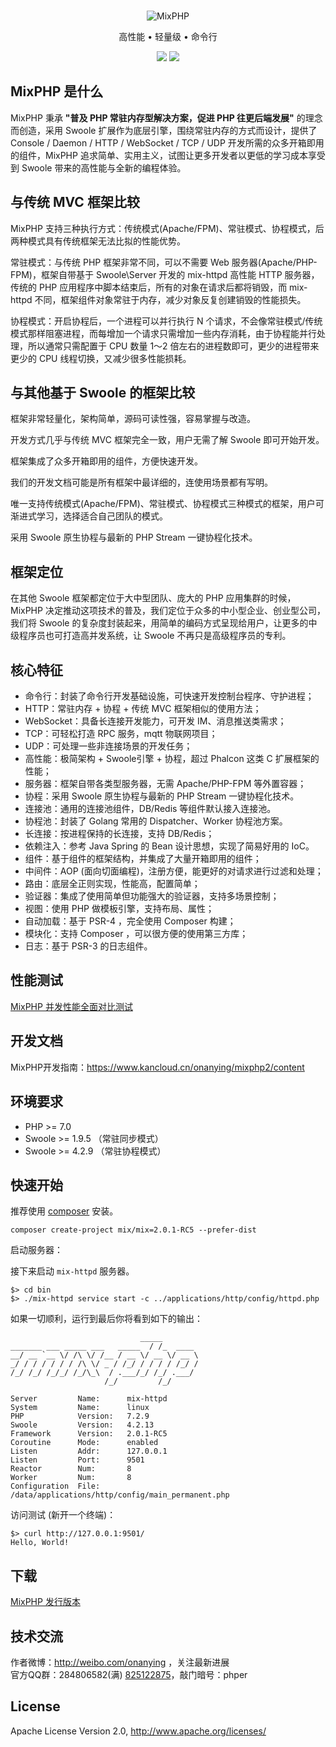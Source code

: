 <br>

<p align="center">
<img src="https://box.kancloud.cn/90f9b3c1d667aefa77b09ea1b7ffb054_120x120.png" alt="MixPHP">
</p>

<p align="center">高性能 • 轻量级 • 命令行</p>

<p align="center">
<img src="https://img.shields.io/badge/downloads-29k-green.svg">
<img src="https://img.shields.io/badge/platform-linux%20%7C%20win%20%7C%20osx-lightgrey.svg">
</p>

## MixPHP 是什么

MixPHP 秉承 **"普及 PHP 常驻内存型解决方案，促进 PHP 往更后端发展"** 的理念而创造，采用 Swoole 扩展作为底层引擎，围绕常驻内存的方式而设计，提供了 Console / Daemon / HTTP / WebSocket / TCP / UDP 开发所需的众多开箱即用的组件，MixPHP 追求简单、实用主义，试图让更多开发者以更低的学习成本享受到 Swoole 带来的高性能与全新的编程体验。

## 与传统 MVC 框架比较

MixPHP 支持三种执行方式：传统模式(Apache/FPM)、常驻模式、协程模式，后两种模式具有传统框架无法比拟的性能优势。

常驻模式：与传统 PHP 框架非常不同，可以不需要 Web 服务器(Apache/PHP-FPM)，框架自带基于 Swoole\Server 开发的 mix-httpd 高性能 HTTP 服务器，传统的 PHP 应用程序中脚本结束后，所有的对象在请求后都将销毁，而 mix-httpd 不同，框架组件对象常驻于内存，减少对象反复创建销毁的性能损失。

协程模式：开启协程后，一个进程可以并行执行 N 个请求，不会像常驻模式/传统模式那样阻塞进程，而每增加一个请求只需增加一些内存消耗，由于协程能并行处理，所以通常只需配置于 CPU 数量 1～2 倍左右的进程数即可，更少的进程带来更少的 CPU 线程切换，又减少很多性能损耗。

## 与其他基于 Swoole 的框架比较

框架非常轻量化，架构简单，源码可读性强，容易掌握与改造。

开发方式几乎与传统 MVC 框架完全一致，用户无需了解 Swoole 即可开始开发。

框架集成了众多开箱即用的组件，方便快速开发。

我们的开发文档可能是所有框架中最详细的，连使用场景都有写明。

唯一支持传统模式(Apache/FPM)、常驻模式、协程模式三种模式的框架，用户可渐进式学习，选择适合自己团队的模式。

采用 Swoole 原生协程与最新的 PHP Stream 一键协程化技术。

## 框架定位

在其他 Swoole 框架都定位于大中型团队、庞大的 PHP 应用集群的时候，MixPHP 决定推动这项技术的普及，我们定位于众多的中小型企业、创业型公司，我们将 Swoole 的复杂度封装起来，用简单的编码方式呈现给用户，让更多的中级程序员也可打造高并发系统，让 Swoole 不再只是高级程序员的专利。

## 核心特征

* 命令行：封装了命令行开发基础设施，可快速开发控制台程序、守护进程；
* HTTP：常驻内存 + 协程 + 传统 MVC 框架相似的使用方法；
* WebSocket：具备长连接开发能力，可开发 IM、消息推送类需求；
* TCP：可轻松打造 RPC 服务，mqtt 物联网项目；
* UDP：可处理一些非连接场景的开发任务；
* 高性能：极简架构 + Swoole引擎 + 协程，超过 Phalcon 这类 C 扩展框架的性能；
* 服务器：框架自带各类型服务器，无需 Apache/PHP-FPM 等外置容器；
* 协程：采用 Swoole 原生协程与最新的 PHP Stream 一键协程化技术。
* 连接池：通用的连接池组件，DB/Redis 等组件默认接入连接池。
* 协程池：封装了 Golang 常用的 Dispatcher、Worker 协程池方案。
* 长连接：按进程保持的长连接，支持 DB/Redis；
* 依赖注入：参考 Java Spring 的 Bean 设计思想，实现了简易好用的 IoC。
* 组件：基于组件的框架结构，并集成了大量开箱即用的组件；
* 中间件：AOP (面向切面编程)，注册方便，能更好的对请求进行过滤和处理；
* 路由：底层全正则实现，性能高，配置简单；
* 验证器：集成了使用简单但功能强大的验证器，支持多场景控制；
* 视图：使用 PHP 做模板引擎，支持布局、属性；
* 自动加载：基于 PSR-4 ，完全使用 Composer 构建；
* 模块化：支持 Composer ，可以很方便的使用第三方库；
* 日志：基于 PSR-3 的日志组件。

## 性能测试

[MixPHP 并发性能全面对比测试](http://www.jianshu.com/p/f769b6be1caf)

## 开发文档

MixPHP开发指南：https://www.kancloud.cn/onanying/mixphp2/content

## 环境要求

* PHP >= 7.0
* Swoole >= 1.9.5 （常驻同步模式）
* Swoole >= 4.2.9 （常驻协程模式）

## 快速开始

推荐使用 [composer](https://www.phpcomposer.com/) 安装。

```
composer create-project mix/mix=2.0.1-RC5 --prefer-dist
```

启动服务器：

接下来启动 `mix-httpd` 服务器。

```
$> cd bin
$> ./mix-httpd service start -c ../applications/http/config/httpd.php
```

如果一切顺利，运行到最后你将看到如下的输出：

```
                             _____
_______ ___ _____ ___   _____  / /_  ____
__/ __ `__ \/ /\ \/ /__ / __ \/ __ \/ __ \
_/ / / / / / / /\ \/ _ / /_/ / / / / /_/ /
/_/ /_/ /_/_/ /_/\_\  / .___/_/ /_/ .___/
                     /_/         /_/

Server         Name:      mix-httpd
System         Name:      linux
PHP            Version:   7.2.9
Swoole         Version:   4.2.13
Framework      Version:   2.0.1-RC5
Coroutine      Mode:      enabled
Listen         Addr:      127.0.0.1
Listen         Port:      9501
Reactor        Num:       8
Worker         Num:       8
Configuration  File:      /data/applications/http/config/main_permanent.php
```

访问测试 (新开一个终端)：

```
$> curl http://127.0.0.1:9501/
Hello, World!
```

## 下载

[MixPHP 发行版本](https://github.com/mix-php/mix/releases)

## 技术交流

作者微博：http://weibo.com/onanying ，关注最新进展     
官方QQ群：284806582(满) [825122875](http://shang.qq.com/wpa/qunwpa?idkey=d2908b0c7095fc7ec63a2391fa4b39a8c5cb16952f6cfc3f2ce4c9726edeaf20)，敲门暗号：phper

## License

Apache License Version 2.0, http://www.apache.org/licenses/
